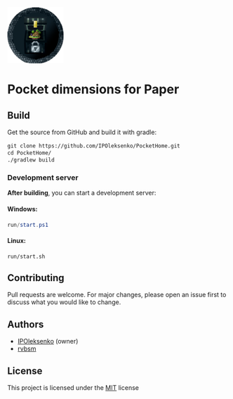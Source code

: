 <img src="assets/logo.png" width="128" alt="logo">

# Pocket dimensions for Paper

## Build

Get the source from GitHub and build it with gradle:

```shell
git clone https://github.com/IPOleksenko/PocketHome.git
cd PocketHome/
./gradlew build
```

### Development server

__After building__, you can start a development server:

#### Windows:

```powershell
run/start.ps1
```

#### Linux:

```shell
run/start.sh
```

## Contributing
Pull requests are welcome. For major changes, please open an issue first
to discuss what you would like to change.

## Authors
  - [IPOleksenko](https://github.com/IPOleksenko) (owner)
  - [rvbsm](https://github.com/rvbsm)

## License

This project is licensed under the [MIT][license] license

[license]: ../main/LICENSE
